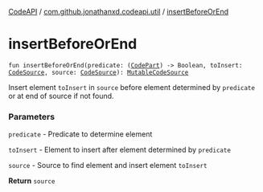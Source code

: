 [CodeAPI](../index.md) / [com.github.jonathanxd.codeapi.util](index.md) / [insertBeforeOrEnd](.)

# insertBeforeOrEnd

`fun insertBeforeOrEnd(predicate: (`[`CodePart`](../com.github.jonathanxd.codeapi/-code-part/index.md)`) -> Boolean, toInsert: `[`CodeSource`](../com.github.jonathanxd.codeapi/-code-source/index.md)`, source: `[`CodeSource`](../com.github.jonathanxd.codeapi/-code-source/index.md)`): `[`MutableCodeSource`](../com.github.jonathanxd.codeapi/-mutable-code-source/index.md)

Insert element `toInsert` in `source` before element determined by `predicate` or at end of source if not found.

### Parameters

`predicate` - Predicate to determine element

`toInsert` - Element to insert after element determined by `predicate`

`source` - Source to find element and insert element `toInsert`

**Return**
`source`

